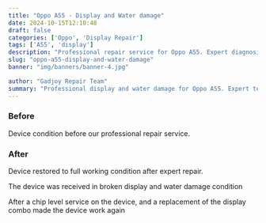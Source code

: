 ```yaml
---
title: "Oppo A55 - Display and Water damage"
date: 2024-10-15T12:10:48
draft: false
categories: ['Oppo', 'Display Repair']
tags: ['A55', 'display']
description: "Professional repair service for Oppo A55. Expert diagnosis and quality repairs in Bangalore."
slug: "oppo-a55-display-and-water-damage"
banner: "img/banners/banner-4.jpg"

author: "Gadjoy Repair Team"
summary: "Professional display and water damage for Oppo A55. Expert technicians, quality parts, warranty included."
---
```


### Before

Device condition before our professional repair service.

### After

Device restored to full working condition after expert repair.

The device was received in broken display and water damage condition

After a chip level service on the device, and a replacement of the display combo made the device work again